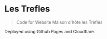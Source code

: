 # Les Trefles

> Code for Website Maison d'hôte les Trèfles

Deployed using Github Pages and Cloudflare.
